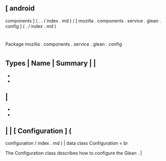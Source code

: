 [
android
-
components
]
(
.
.
/
index
.
md
)
/
[
mozilla
.
components
.
service
.
glean
.
config
]
(
.
/
index
.
md
)
#
#
Package
mozilla
.
components
.
service
.
glean
.
config
#
#
#
Types
|
Name
|
Summary
|
|
-
-
-
|
-
-
-
|
|
[
Configuration
]
(
-
configuration
/
index
.
md
)
|
data
class
Configuration
<
br
>
The
Configuration
class
describes
how
to
configure
the
Glean
.
|
